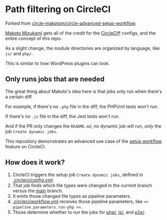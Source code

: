 # Path filtering on CircleCI

Forked from [circle-makotom/circle-advanced-setup-workflow](https://github.com/circle-makotom/circle-advanced-setup-workflow).

[Makoto Mizukami](https://github.com/circle-makotom) gets all of the credit for the [CircleCI®](https://circleci.com/docs/2.0/first-steps/) configs, and the entire concept of this repo.

As a slight change, the module directories are organized by language, like `js/` and `php/`.

This is similar to how WordPress plugins can look.

## Only runs jobs that are needed

The great thing about Makoto's idea here is that jobs only run when there's a certain diff.

For example, if there's no `.php` file in the diff, the PHPUnit tests won't run.

If there's no `.js` file in the diff, the Jest tests won't run.

And if the PR only changes the `README.md`, no dynamic job will run, only the job `Create dynamic jobs`.

This repository demonstrates an advanced use case of the [setup workflow](https://circleci.com/blog/introducing-dynamic-config-via-setup-workflows/) feature on CircleCI.

## How does it work?

1. CircleCI triggers the setup job `Create dynamic jobs`, defined in [.circleci/config.yml](.circleci/config.yml).
2. That job finds which file types were changed in the current branch versus the [main](https://github.com/kienstra/circle-advanced-setup-workflow/tree/main) branch.
3. It emits those changed file types as pipeline parameters.
4. [.circleci/workflow.yml](.circleci/workflow.yml) receives those pipeline parameters, like `<< pipeline.parameters.run-php >>`.
5. Those determine whether to run the jobs for [php/](php/), [js/](js/), and [e2e/](e2e/).
